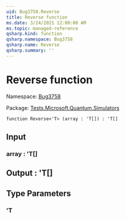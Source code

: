 ```yaml
---
uid: Bug3758.Reverse
title: Reverse function
ms.date: 3/24/2021 12:00:00 AM
ms.topic: managed-reference
qsharp.kind: function
qsharp.namespace: Bug3758
qsharp.name: Reverse
qsharp.summary: ''
---
```


# Reverse function

Namespace: [Bug3758](xref:Bug3758)

Package: [Tests.Microsoft.Quantum.Simulators](https://nuget.org/packages/Tests.Microsoft.Quantum.Simulators)




```qsharp
function Reverse<'T> (array : 'T[]) : 'T[]
```


## Input

### array : 'T[]





## Output : 'T[]



## Type Parameters

### 'T

